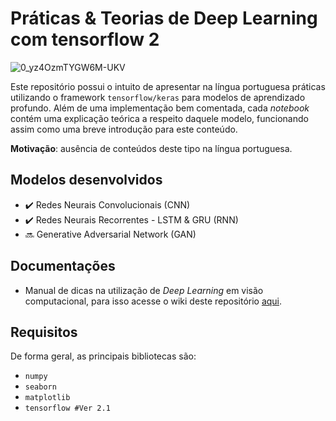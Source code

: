 # Práticas & Teorias de Deep Learning com tensorflow 2

![0_yz4OzmTYGW6M-UKV](https://user-images.githubusercontent.com/32513366/71764203-797da800-2ec3-11ea-9eb9-8bdca4f45152.jpg)

Este repositório possui o intuito de apresentar na língua portuguesa práticas utilizando o framework ```tensorflow/keras``` para modelos de aprendizado profundo. Além de uma implementação bem comentada, cada *notebook* contém uma explicação teórica a respeito daquele modelo, funcionando assim como uma breve introdução para este conteúdo.

**Motivação**: ausência de conteúdos deste tipo na língua portuguesa.

## **Modelos desenvolvidos**
- :heavy_check_mark: Redes Neurais Convolucionais (CNN) 
- :heavy_check_mark: Redes Neurais Recorrentes - LSTM & GRU (RNN)
- :soon: Generative Adversarial Network (GAN)

## **Documentações**
- Manual de dicas na utilização de *Deep Learning* em visão computacional, para isso acesse o wiki deste repositório [aqui](https://github.com/KaikeWesleyReis/praticas-deep-learning/wiki/Manual-de-boas-pr%C3%A1ticas-para-Deep-Learning-em-vis%C3%A3o-computacional).

## **Requisitos**
De forma geral, as principais bibliotecas são:
- ```numpy```
- ```seaborn```
- ```matplotlib```
- ```tensorflow #Ver 2.1```
